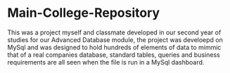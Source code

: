 # Main-College-Repository
This was a project myself and classmate developed in our second year of studies for our Advanced Database module, the project was develoepd on MySql and was designed to hold hundreds of elements of data to mimmic that of a real companies database, standard tables, queries and business requirements are all seen when the file is run in a MySql dashboard.
